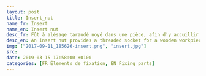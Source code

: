 ```yaml
---
layout: post
title: Insert_nut
name_fr: Insert
name_en: Insert nut
desc_fr: Fût à alésage taraudé noyé dans une pièce, afin d'y accuillir une vis qui permet la fixation d'une autre pièce à la première.
desc_en: An insert nut provides a threaded socket for a wooden workpiece, similar to a wall anchor. Insert nuts are inserted into a pre-drilled hole by one of two means&#58; screw in and hammer in. In both cases, the external protrusions bite into the wood, preventing the nut from either turning or pulling out.
img: ["2017-09-11_185626-insert.png", "insert.jpg"]
src: 
date: 2019-03-15 17:58:00 +0100
categories: [FR_Élements de fixation, EN_Fixing parts]
---
```

